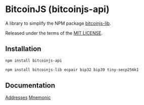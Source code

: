 # BitcoinJS (bitcoinjs-api)

A library to simplify the NPM package [bitcoinjs-lib](https://github.com/bitcoinjs/bitcoinjs-lib).

Released under the terms of the [MIT LICENSE](LICENSE).

## Installation

``` bash
npm install bitcoinjs-api

npm install bitcoinjs-lib ecpair bip32 bip39 tiny-secp256k1
```

## Documentation

[Addresses](https://github.com/ruben2k1/bitcoinjs-api/blob/master/src/docs/addresses.md)
[Mnemonic](https://github.com/ruben2k1/bitcoinjs-api/blob/master/src/docs/mnemonic.md)